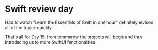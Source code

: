 # Swift review day 

Had to watch "Learn the Essentials of Swift in one hour" definitely revised all of the topics quickly.

That's all for Day 15, from tommorow the projects will begin and thus introducing us to more SwiftUI functionalities.
